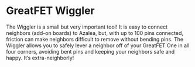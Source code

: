 # GreatFET Wiggler

The Wiggler is a small but very important tool! It is easy to connect neighbors (add-on boards) to Azalea, but, with up to 100 pins connected, friction can make neighbors difficult to remove without bending pins. The Wiggler allows you to safely lever a neighbor off of your GreatFET One in all four corners, avoiding bent pins and keeping your neighbors safe and happy. It’s extra-neighborly!
